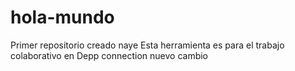 # hola-mundo
Primer repositorio creado naye
Esta herramienta es para el trabajo colaborativo en Depp connection
nuevo cambio
